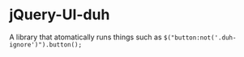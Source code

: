 # jQuery-UI-duh
A library that atomatically runs things such as `$("button:not('.duh-ignore')").button();`
